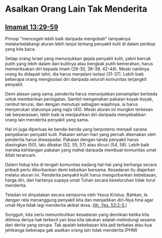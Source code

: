 <h1>Asalkan Orang Lain Tak Menderita</h1>
<h2>
<a href="https://www.sabda.org/publikasi/e-sh/2025/03/19.com">Imamat 13:29-59</a>
</h2>

<html>
<body>
  
<p>Prinsip "mencegah lebih baik daripada mengobati" tampaknya melatarbelakangi aturan lebih lanjut tentang penyakit kulit di dalam perikop yang kita baca.
<p>Setiap orang Israel yang menunjukkan gejala penyakit kulit, yakni bercak putih yang lebih dalam dari kulitnya atau bengkak putih kemerahan, harus memeriksakan diri kepada imam (29-30, 38-39, 42-44). Meski nantinya orang itu didapati tahir, dia harus menjalani isolasi (31-37). Lebih baik beberapa orang mengisolasi diri daripada seluruh komunitas terjangkit penyakit.
<p>Demi alasan yang sama, penderita harus menunjukkan penampilan berbeda untuk memberikan peringatan. Sambil mengenakan pakaian koyak-koyak, rambut terurai, dan dengan menutupi sebagian wajahnya, ia harus menyerukan statusnya yang najis (45). Meski aturan ini mungkin terkesan tak berperasaan, lebih baik ia menjauhkan diri daripada menyebabkan orang lain menderita penyakit yang sama.
<p>Hal ini juga diperluas ke benda-benda yang berpotensi menjadi sarana penyebaran penyakit kulit. Pakaian sehari-hari yang pernah dikenakan oleh penderita harus diwaspadai. Pakaian dengan tanda penyakit harus diasingkan (50), lalu dibakar (52, 55, 57) atau dicuci (54, 58). Lebih baik mereka kehilangan pakaian yang mahal daripada membuat komunitas umat Allah terancam.
<p>Dalam hidup kita di tengah komunitas kadang hal-hal yang berharga secara pribadi perlu dikorbankan demi kebaikan bersama. Kesadaran itu diajarkan melalui aturan ini. Penderita penyakit kulit harus mengorbankan kebebasan, harga diri, dan hartanya supaya umat Tuhan secara keseluruhan tidak turut menderita.
<p>Teladan ini dinyatakan secara sempurna oleh Yesus Kristus. Bahkan, Ia dengan rela menanggung penyakit kita dan menjadikan diri-Nya hina agar umat-Nya tidak lagi menderita akibat dosa. <a href="https://alkitab.sabda.org/passage.php?version=tb&passage=yes+53%3A2-5.com">(lih. Yes. 53:2-5.)</a>
<p>Sungguh, kita oerlu menumbuhkan kesadaran yang demikian ketika kita ditimoa deriya hak terkecil yan bisa kita lakukan adalah melindungi sesama dari derita yang serupa. Tak apalah kebebasan kita jadi terbatas atau kua jehikanga beberapa gak asalkan orang lain tidak menderita.[PHM] 

</body>
</html>
